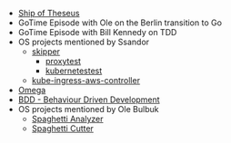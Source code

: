 - [Ship of Theseus](https://en.wikipedia.org/wiki/Ship_of_Theseus)
- GoTime Episode with Ole on the Berlin transition to Go
- GoTime Episode with Bill Kennedy on TDD
- OS projects mentioned by Ssandor
  - [skipper](https://github.com/zalando/skipper)
    - [proxytest](https://pkg.go.dev/github.com/zalando/skipper/proxy/proxytest)
    - [kubernetestest](https://pkg.go.dev/github.com/zalando/skipper/dataclients/kubernetes/kubernetestest)
  - [kube-ingress-aws-controller](https://github.com/zalando-incubator/kube-ingress-aws-controller)
- [Omega](https://github.com/onsi/gomega)
- [BDD - Behaviour Driven Development](https://en.wikipedia.org/wiki/Behavior-driven_development)
- OS projects mentioned by Ole Bulbuk
  - [Spaghetti Analyzer](https://github.com/flowdev/spaghetti-analyzer)
  - [Spaghetti Cutter](https://github.com/flowdev/spaghetti-cutter)
